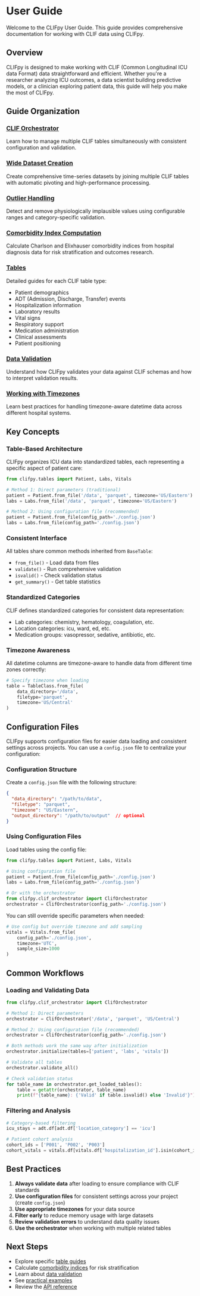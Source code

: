 # User Guide

Welcome to the CLIFpy User Guide. This guide provides comprehensive documentation for working with CLIF data using CLIFpy.

## Overview

CLIFpy is designed to make working with CLIF (Common Longitudinal ICU data Format) data straightforward and efficient. Whether you're a researcher analyzing ICU outcomes, a data scientist building predictive models, or a clinician exploring patient data, this guide will help you make the most of CLIFpy.

## Guide Organization

### [CLIF Orchestrator](orchestrator.md)
Learn how to manage multiple CLIF tables simultaneously with consistent configuration and validation.

### [Wide Dataset Creation](wide-dataset.md)
Create comprehensive time-series datasets by joining multiple CLIF tables with automatic pivoting and high-performance processing.

### [Outlier Handling](outlier-handling.md)
Detect and remove physiologically implausible values using configurable ranges and category-specific validation.

### [Comorbidity Index Computation](comorbidity-index.md)
Calculate Charlson and Elixhauser comorbidity indices from hospital diagnosis data for risk stratification and outcomes research.

### [Tables](tables.md)
Detailed guides for each CLIF table type: 

- Patient demographics
- ADT (Admission, Discharge, Transfer) events
- Hospitalization information
- Laboratory results
- Vital signs
- Respiratory support
- Medication administration
- Clinical assessments
- Patient positioning

### [Data Validation](validation.md)
Understand how CLIFpy validates your data against CLIF schemas and how to interpret validation results.

### [Working with Timezones](timezones.md)
Learn best practices for handling timezone-aware datetime data across different hospital systems.

## Key Concepts

### Table-Based Architecture

CLIFpy organizes ICU data into standardized tables, each representing a specific aspect of patient care:

```python
from clifpy.tables import Patient, Labs, Vitals

# Method 1: Direct parameters (traditional)
patient = Patient.from_file('/data', 'parquet', timezone='US/Eastern')
labs = Labs.from_file('/data', 'parquet', timezone='US/Eastern')

# Method 2: Using configuration file (recommended)
patient = Patient.from_file(config_path='./config.json')
labs = Labs.from_file(config_path='./config.json')
```

### Consistent Interface

All tables share common methods inherited from `BaseTable`: 

- `from_file()` - Load data from files
- `validate()` - Run comprehensive validation
- `isvalid()` - Check validation status
- `get_summary()` - Get table statistics

### Standardized Categories

CLIF defines standardized categories for consistent data representation:
- Lab categories: chemistry, hematology, coagulation, etc.
- Location categories: icu, ward, ed, etc.
- Medication groups: vasopressor, sedative, antibiotic, etc.

### Timezone Awareness

All datetime columns are timezone-aware to handle data from different time zones correctly:

```python
# Specify timezone when loading
table = TableClass.from_file(
    data_directory='/data',
    filetype='parquet',
    timezone='US/Central'
)
```

## Configuration Files

CLIFpy supports configuration files for easier data loading and consistent settings across projects. You can use a `config.json` file to centralize your configuration:

### Configuration Structure

Create a `config.json` file with the following structure:

```json
{
  "data_directory": "/path/to/data",
  "filetype": "parquet",
  "timezone": "US/Eastern", 
  "output_directory": "/path/to/output"  // optional
}
```

### Using Configuration Files

Load tables using the config file:

```python
from clifpy.tables import Patient, Labs, Vitals

# Using configuration file
patient = Patient.from_file(config_path='./config.json')
labs = Labs.from_file(config_path='./config.json')

# Or with the orchestrator
from clifpy.clif_orchestrator import ClifOrchestrator
orchestrator = ClifOrchestrator(config_path='./config.json')
```

You can still override specific parameters when needed:

```python
# Use config but override timezone and add sampling
vitals = Vitals.from_file(
    config_path='./config.json',
    timezone='UTC',
    sample_size=1000
)
```

## Common Workflows

### Loading and Validating Data

```python
from clifpy.clif_orchestrator import ClifOrchestrator

# Method 1: Direct parameters
orchestrator = ClifOrchestrator('/data', 'parquet', 'US/Central')

# Method 2: Using configuration file (recommended)
orchestrator = ClifOrchestrator(config_path='./config.json')

# Both methods work the same way after initialization
orchestrator.initialize(tables=['patient', 'labs', 'vitals'])

# Validate all tables
orchestrator.validate_all()

# Check validation status
for table_name in orchestrator.get_loaded_tables():
    table = getattr(orchestrator, table_name)
    print(f"{table_name}: {'Valid' if table.isvalid() else 'Invalid'}")
```

### Filtering and Analysis

```python
# Category-based filtering
icu_stays = adt.df[adt.df['location_category'] == 'icu']

# Patient cohort analysis 
cohort_ids = ['P001', 'P002', 'P003']
cohort_vitals = vitals.df[vitals.df['hospitalization_id'].isin(cohort_ids)]
```

## Best Practices

1. **Always validate data** after loading to ensure compliance with CLIF standards
2. **Use configuration files** for consistent settings across your project (create `config.json`)
3. **Use appropriate timezones** for your data source
4. **Filter early** to reduce memory usage with large datasets
5. **Review validation errors** to understand data quality issues
6. **Use the orchestrator** when working with multiple related tables

## Next Steps

- Explore specific [table guides](tables.md)
- Calculate [comorbidity indices](comorbidity-index.md) for risk stratification
- Learn about [data validation](validation.md)
- See [practical examples]()
- Review the [API reference](../api/index.md)